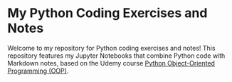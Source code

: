 # My Python Coding Exercises and Notes

Welcome to my repository for Python coding exercises and notes! This repository features my Jupyter Notebooks that combine Python code with Markdown notes, based on the Udemy course [Python Object-Oriented Programming (OOP)](https://www.udemy.com/course/python-object-oriented-programming-oop/learn/lecture/40879014#announcements).




